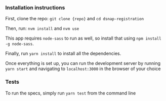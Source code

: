 ### Installation instructions

First, clone the repo: `git clone {repo}` and  `cd dsnap-registration`

Then, run: `nvm install` and  `nvm use`

This app requires `node-sass` to run as well, so install that using `npm install -g node-sass`.

Finally, run `yarn install` to install all the dependencies.

Once everything is set up, you can run the development server by running `yarn start` and navigating to `localhost:3000`
in the browser of your choice

### Tests

To run the specs, simply run `yarn test` from the command line
